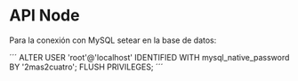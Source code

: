 # API Node

Para la conexión con MySQL setear en la
base de datos:

´´´
ALTER USER 'root'@'localhost' 
IDENTIFIED WITH mysql_native_password 
BY '2mas2cuatro';
FLUSH PRIVILEGES;
´´´